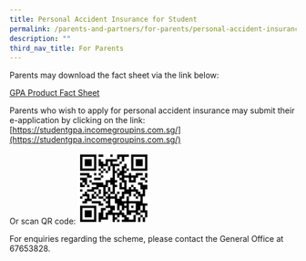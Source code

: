 ```yaml
---
title: Personal Accident Insurance for Student
permalink: /parents-and-partners/for-parents/personal-accident-insurance-for-student/
description: ""
third_nav_title: For Parents
---
```

Parents may download the fact sheet via the link below:

[GPA Product Fact Sheet](/files/GPA-Product-Fact-Sheet-Year-2022_Sep-2022.pdf)

Parents who wish to apply for personal accident insurance may submit their e-application by clicking on the link: [https://studentgpa.incomegroupins.com.sg/](https://studentgpa.incomegroupins.com.sg/)

Or scan QR code:
<img src="/images/studentgpa-incomegroupins-2022_QR-Code.png" 
     style="width:25%">

For enquiries regarding the scheme, please contact the General Office at 67653828.